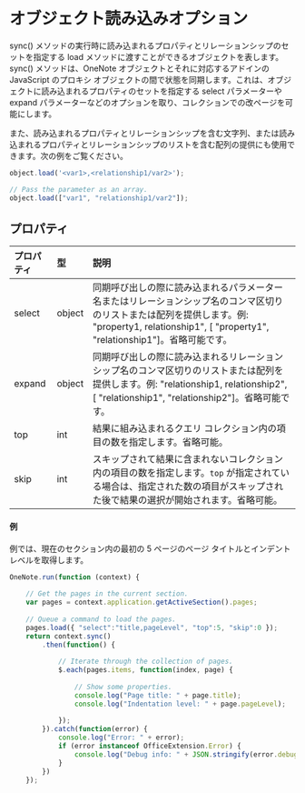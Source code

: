 # <a name="object-load-options"></a>オブジェクト読み込みオプション 

sync() メソッドの実行時に読み込まれるプロパティとリレーションシップのセットを指定する load メソッドに渡すことができるオブジェクトを表します。sync() メソッドは、OneNote オブジェクトとそれに対応するアドインの JavaScript のプロキシ オブジェクトの間で状態を同期します。これは、オブジェクトに読み込まれるプロパティのセットを指定する select パラメーターや expand パラメーターなどのオプションを取り、コレクションでの改ページを可能にします。

また、読み込まれるプロパティとリレーションシップを含む文字列、または読み込まれるプロパティとリレーションシップのリストを含む配列の提供にも使用できます。次の例をご覧ください。

```js   
object.load('<var1>,<relationship1/var2>');

// Pass the parameter as an array.
object.load(["var1", "relationship1/var2"]);
```

## <a name="properties"></a>プロパティ
| プロパティ     | 型   |説明|
|:---------------|:--------|:----------|
|select|object|同期呼び出しの際に読み込まれるパラメーター名またはリレーションシップ名のコンマ区切りのリストまたは配列を提供します。例: "property1, relationship1", [ "property1", "relationship1"]。省略可能です。|
|expand|object|同期呼び出しの際に読み込まれるリレーションシップ名のコンマ区切りのリストまたは配列を提供します。例: "relationship1, relationship2", [ "relationship1", "relationship2"]。省略可能です。|
|top|int|結果に組み込まれるクエリ コレクション内の項目の数を指定します。省略可能。|
|skip|int|スキップされて結果に含まれないコレクション内の項目の数を指定します。`top` が指定されている場合は、指定された数の項目がスキップされた後で結果の選択が開始されます。省略可能。|

#### <a name="examples"></a>例

例では、現在のセクション内の最初の 5 ページのページ タイトルとインデント レベルを取得します。

```js
OneNote.run(function (context) { 
    
    // Get the pages in the current section.
    var pages = context.application.getActiveSection().pages;
            
    // Queue a command to load the pages.           
    pages.load({ "select":"title,pageLevel", "top":5, "skip":0 });
    return context.sync()
        .then(function() {
            
            // Iterate through the collection of pages.    
            $.each(pages.items, function(index, page) {
                
                // Show some properties.
                console.log("Page title: " + page.title);
                console.log("Indentation level: " + page.pageLevel);
                
            });
        }).catch(function(error) {
            console.log("Error: " + error);
            if (error instanceof OfficeExtension.Error) {
                console.log("Debug info: " + JSON.stringify(error.debugInfo));
            }
        })
    });
```
